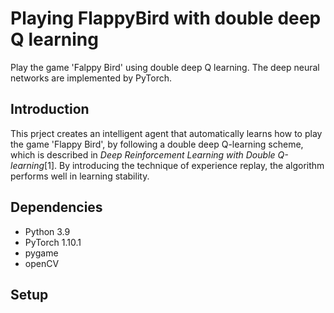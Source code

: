 # Playing FlappyBird with double deep Q learning

Play the game 'Falppy Bird' using double deep Q learning. The deep neural networks are implemented by PyTorch.

## Introduction
This prject creates an intelligent agent that automatically learns how to play the game 'Flappy Bird', by following a double deep Q-learning scheme, which is described in _Deep Reinforcement Learning with Double Q-learning_[1]. By introducing the technique of experience replay, the algorithm performs well in learning stability. 

## Dependencies
- Python 3.9
- PyTorch 1.10.1
- pygame
- openCV

## Setup




